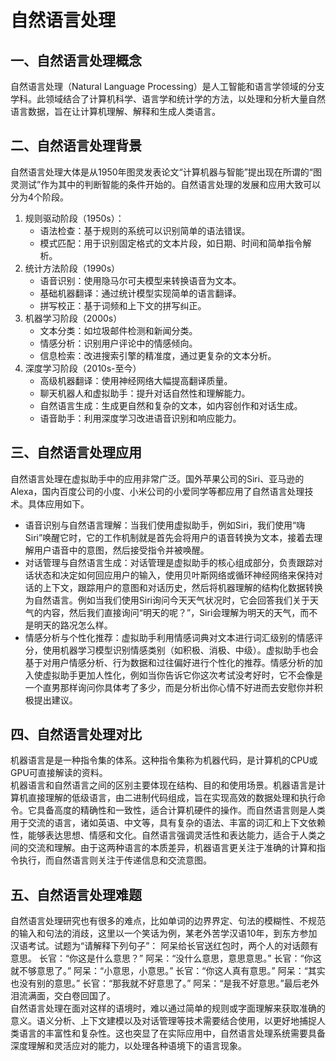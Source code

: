 # 自然语言处理
## 一、自然语言处理概念
自然语言处理（Natural Language Processing）是人工智能和语言学领域的分支学科。此领域结合了计算机科学、语言学和统计学的方法，以处理和分析大量自然语言数据，旨在让计算机理解、解释和生成人类语言。
## 二、自然语言处理背景
自然语言处理大体是从1950年图灵发表论文“计算机器与智能”提出现在所谓的“图灵测试”作为其中的判断智能的条件开始的。自然语言处理的发展和应用大致可以分为4个阶段。
1. 规则驱动阶段（1950s）：
   * 语法检查：基于规则的系统可以识别简单的语法错误。
   * 模式匹配：用于识别固定格式的文本片段，如日期、时间和简单指令解析。
2. 统计方法阶段（1990s）
   * 语音识别：使用隐马尔可夫模型来转换语音为文本。
   * 基础机器翻译：通过统计模型实现简单的语言翻译。
   * 拼写校正：基于词频和上下文的拼写纠正。
3. 机器学习阶段（2000s）
   * 文本分类：如垃圾邮件检测和新闻分类。
   * 情感分析：识别用户评论中的情感倾向。
   * 信息检索：改进搜索引擎的精准度，通过更复杂的文本分析。
4. 深度学习阶段（2010s-至今）
   * 高级机器翻译：使用神经网络大幅提高翻译质量。
   * 聊天机器人和虚拟助手：提升对话自然性和理解能力。
   * 自然语言生成：生成更自然和复杂的文本，如内容创作和对话生成。
   * 语音助手：利用深度学习改进语音识别和响应能力。
## 三、自然语言处理应用
自然语言处理在虚拟助手中的应用非常广泛。国外苹果公司的Siri、亚马逊的Alexa，国内百度公司的小度、小米公司的小爱同学等都应用了自然语言处理技术。具体应用如下。  
* 语音识别与自然语言理解：当我们使用虚拟助手，例如Siri，我们使用“嗨Siri”唤醒它时，它的工作机制就是首先会将用户的语音转换为文本，接着去理解用户语音中的意图，然后接受指令并被唤醒。
* 对话管理与自然语言生成：对话管理是虚拟助手的核心组成部分，负责跟踪对话状态和决定如何回应用户的输入，使用贝叶斯网络或循环神经网络来保持对话的上下文，跟踪用户的意图和对话历史，然后将机器理解的结构化数据转换为自然语言。例如当我们使用Siri询问今天天气状况时，它会回答我们关于天气的内容，然后我们直接询问“明天的呢？”，Siri会理解为明天的天气，而不是明天的路况怎么样。
* 情感分析与个性化推荐：虚拟助手利用情感词典对文本进行词汇级别的情感评分，使用机器学习模型识别情感类别（如积极、消极、中级）。虚拟助手也会基于对用户情感分析、行为数据和过往偏好进行个性化的推荐。情感分析的加入使虚拟助手更加人性化，例如当你告诉它你这次考试没考好时，它不会像是一个直男那样询问你具体考了多少，而是分析出你心情不好进而去安慰你并积极提出建议。
## 四、自然语言处理对比
机器语言是是一种指令集的体系。这种指令集称为机器代码，是计算机的CPU或GPU可直接解读的资料。  
机器语言和自然语言之间的区别主要体现在结构、目的和使用场景。机器语言是计算机直接理解的低级语言，由二进制代码组成，旨在实现高效的数据处理和执行命令。它具备高度的精确性和一致性，适合计算机硬件的操作。而自然语言则是人类用于交流的语言，诸如英语、中文等，具有复杂的语法、丰富的词汇和上下文依赖性，能够表达思想、情感和文化。自然语言强调灵活性和表达能力，适合于人类之间的交流和理解。由于这两种语言的本质差异，机器语言更关注于准确的计算和指令执行，而自然语言则关注于传递信息和交流意图。
## 五、自然语言处理难题
自然语言处理研究也有很多的难点，比如单词的边界界定、句法的模糊性、不规范的输入和句法的消歧，这里以一个笑话为例，某老外苦学汉语10年，到东方参加汉语考试。试题为“请解释下列句子”： 阿呆给长官送红包时，两个人的对话颇有意思。 长官：“你这是什么意思？” 阿呆：“没什么意思，意思意思。” 长官：“你这就不够意思了。” 阿呆：“小意思，小意思。” 长官：“你这人真有意思。” 阿呆：“其实也没有别的意思。” 长官：“那我就不好意思了。” 阿呆：“是我不好意思。”最后老外泪流满面，交白卷回国了。  
自然语言处理在面对这样的语境时，难以通过简单的规则或字面理解来获取准确的意义。语义分析、上下文建模以及对话管理等技术需要结合使用，以更好地捕捉人类语言的丰富性和复杂性。这也突显了在实际应用中，自然语言处理系统需要具备深度理解和灵活应对的能力，以处理各种语境下的语言现象。
